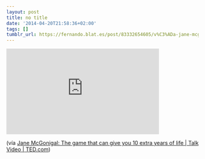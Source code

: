 ```yaml
---
layout: post
title: no title
date: '2014-04-20T21:58:36+02:00'
tags: []
tumblr_url: https://fernando.blat.es/post/83332654605/v%C3%ADa-jane-mcgonigal-the-game-that-can-give-you-10
---
```

<iframe src="http://embed.ted.com/talks/lang/en/jane_mcgonigal_the_game_that_can_give_you_10_extra_years_of_life.html" width="400" height="225" frameborder="0" scrolling="no" webkitallowfullscreen mozallowfullscreen allowfullscreen></iframe>  

(vía [Jane McGonigal: The game that can give you 10 extra years of life | Talk Video | TED.com](http://www.ted.com/talks/jane_mcgonigal_the_game_that_can_give_you_10_extra_years_of_life#t-22743))

